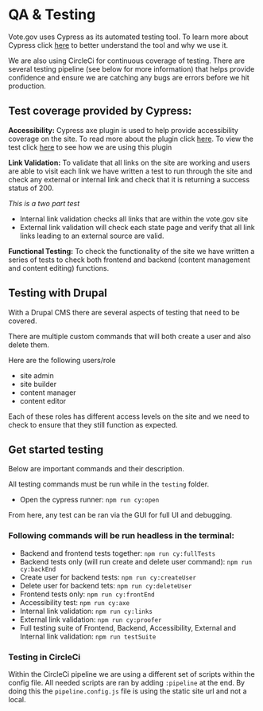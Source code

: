# QA & Testing

Vote.gov uses Cypress as its automated testing tool. To learn more about Cypress click [here](https://docs.cypress.io/guides/overview/why-cypress#What-you-ll-learn) to better understand the tool and why we use it.

We are also using CircleCi for continuous coverage of testing. There are several testing pipeline (see below for more information) that helps provide confidence and ensure we are catching any bugs are errors before we hit production.

## Test coverage provided by Cypress:

__Accessibility:__ Cypress axe plugin is used to help provide accessibility coverage on the site. To read more about the plugin click [here](https://github.com/component-driven/cypress-axe). To view the test click [here](/testing/cypress/e2e/accessibility/axe.cy.js) to see how we are using this plugin

__Link Validation:__ To validate that all links on the site are working and users are able to visit each link we have written a test to run through the site and check any external or internal link and check that it is returning a success status of 200.

_This is a two part test_

- Internal link validation checks all links that are within the vote.gov site
- External link validation will check each state page and verify that all link links leading to an external source are valid.


__Functional Testing:__ To check the functionality of the site we have written a series of tests to check both frontend and backend (content management and content editing) functions.

## Testing with Drupal
With a Drupal CMS there are several aspects of testing that need to be covered.

There are multiple custom commands that will both create a user and also delete them.

Here are the following users/role
- site admin
- site builder
- content manager
- content editor

Each of these roles has different access levels on the site and we need to check to ensure that they still function as expected.


## Get started testing
Below are important commands and their description.

All testing commands must be run while in the `testing` folder.

- Open the cypress runner: `npm run cy:open`

From here, any test can be ran via the GUI for full UI and debugging.

### Following commands will be run headless in the terminal:

- Backend and frontend tests together: `npm run cy:fullTests`
- Backend tests only (will run create and delete user command): `npm run cy:backEnd`
- Create user for backend tests: `npm run cy:createUser`
- Delete user for backend tets: `npm run cy:deleteUser`
- Frontend tests only: `npm run cy:frontEnd`
- Accessibility test: `npm run cy:axe`
- Internal link validation: `npm run cy:links`
- External link validation: `npm run cy:proofer`
- Full testing suite of Frontend, Backend, Accessibility, External and Internal link validation: `npm run testSuite`

### Testing in CircleCi
Within the CircleCi pipeline we are using a different set of scripts within the config file.  All needed scripts are ran by adding `:pipeline` at the end.  By doing this the `pipeline.config.js` file is using the static site url and not a local.
